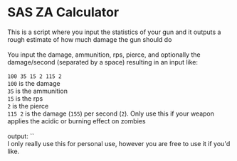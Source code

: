 # SAS ZA Calculator

This is a script where you input the statistics of your gun and it outputs a rough estimate of how much damage the gun should do\
\
You input the damage, ammunition, rps, pierce, and optionally the damage/second (separated by a space) resulting in an input like:\
\
`100 35 15 2 115 2`\
`100` is the damage\
`35` is the ammunition\
`15` is the rps\
`2` is the pierce\
`115 2` is the damage (`155`) per second (`2`). Only use this if your weapon applies the acidic or burning effect on zombies\
\
output: ``
\
I only really use this for personal use, however you are free to use it if you'd like.